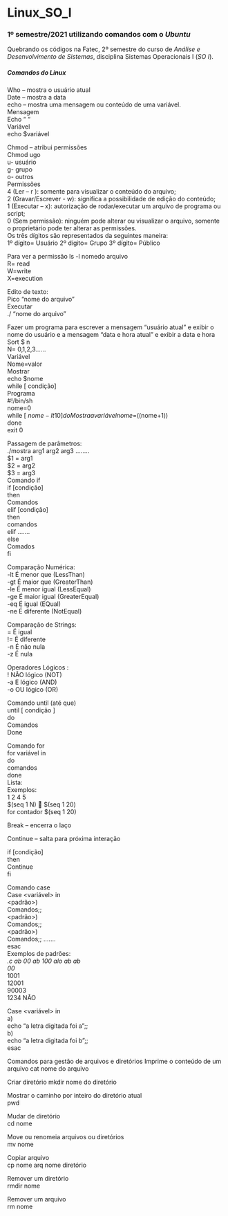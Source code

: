 # Linux_SO_I

### 1º semestre/2021 utilizando comandos com o *Ubuntu*    

Quebrando os códigos na Fatec, 2º semestre do curso de *Análise e Desenvolvimento de Sistemas*, disciplina Sistemas Operacionais I (*SO I*).   

##### Comandos do Linux
Who – mostra o usuário atual    
Date – mostra a data    
echo – mostra uma mensagem ou conteúdo de uma variável.    
Mensagem     
Echo “          “    
Variável    
echo $variável    

Chmod – atribui permissões    
Chmod ugo     
u- usuário    
g- grupo    
o- outros    
Permissões    
4 (Ler – r ): somente para visualizar o conteúdo do arquivo;    
2 (Gravar/Escrever - w): significa a possibilidade de edição do conteúdo;    
1 (Executar – x): autorização de rodar/executar um arquivo de programa ou script;    
0 (Sem permissão): ninguém pode alterar ou visualizar o arquivo, somente o proprietário pode ter alterar as permissões.    
Os três dígitos são representados da seguintes maneira:    
1º dígito= Usuário 2º dígito= Grupo 3º dígito= Público    
  
Para ver a permissão ls -l nomedo arquivo    
R= read    
W=write    
X=execution     

Edito de texto:    
Pico “nome do arquivo”    
Executar    
./ “nome do arquivo”     
    
Fazer um programa para escrever a mensagem “usuário atual” e exibir o nome do usuário e a mensagem “data e hora atual” e exibir a data e hora    
Sort $ n    
N= 0,1,2,3......    
Variável    
Nome=valor    
Mostrar     
echo $nome    
while [ condição]    
Programa    
#!/bin/sh    
nome=0    
while [ $nome -lt 10 ]    
do    
Mostra a variável    
nome=$((nome+1))    
done    
exit 0    
    
Passagem de parâmetros:    
./mostra arg1 arg2 arg3 ........    
$1 = arg1    
$2 = arg2    
$3 = arg3    
Comando if    
if [condição]    
then    
Comandos    
elif [condição]    
then    
 comandos    
elif .......    
else     
Comados    
fi    
    
Comparação Numérica:    
-lt	É menor que (LessThan)    
-gt	É maior que (GreaterThan)    
-le	É menor igual (LessEqual)    
-ge	É maior igual (GreaterEqual)    
-eq	É igual (EQual)    
-ne	É diferente (NotEqual)    
    
Comparação de Strings:    
=	É igual    
!=	É diferente    
-n	É não nula    
-z	É nula    
    
Operadores Lógicos :   
!	NÃO lógico (NOT)    
-a	E lógico (AND)    
-o	OU lógico (OR)    
   
Comando until (até que)    
until [ condição ]    
do    
Comandos    
Done    
    
Comando for    
for variável in <lista>    
do    
comandos    
done    
Lista:    
Exemplos:    
1 2 4 5     
$(seq 1 N)  $(seq 1 20)     
for contador $(seq 1 20)        
    
Break – encerra o laço     

Continue – salta para próxima interação    
    
if [condição]    
then    
Continue    
fi    
    
Comando case    
Case <variável> in    
<padrão>)    
Comandos;;    
<padrão>)    
Comandos;;     
<padrão>)    
Comandos;; .......    
esac     
Exemplos de padrões:    
*.c   *ab   *00*  *ab*  100 alo a*b ab*    
*00*    
1001    
12001    
90003    
1234 NÃO    
    
Case <variável> in    
a)    
echo “a letra digitada foi a”;;    
b)    
echo “a letra digitada foi b”;;    
esac     
    
Comandos para gestão de arquivos e diretórios
Imprime o conteúdo de um arquivo
cat nome do arquivo 

Criar diretório
mkdir nome do diretório

Mostrar o caminho por inteiro do diretório atual    
pwd     
    
Mudar de diretório    
cd nome     
    
Move ou renomeia arquivos ou diretórios    
mv nome    
    
Copiar arquivo    
cp nome arq nome diretório    
    
Remover um diretório    
rmdir nome    
    
Remover um arquivo    
rm nome    




 
